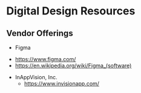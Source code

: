 
# Digital Design Resources

## Vendor Offerings

- Figma
 + https://www.figma.com/
 + https://en.wikipedia.org/wiki/Figma_(software)

- InAppVision, Inc.
  + https://www.invisionapp.com/ 
